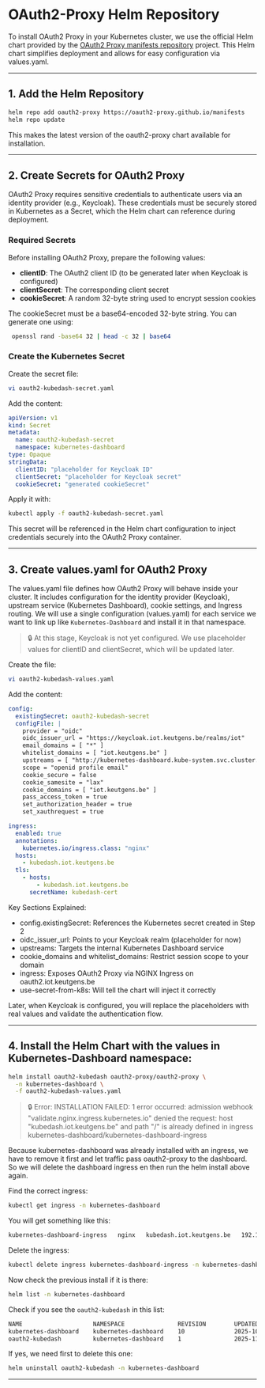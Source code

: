 # OAuth2-Proxy Helm Repository
To install OAuth2 Proxy in your Kubernetes cluster, we use the official Helm chart provided by the [OAuth2 Proxy manifests repository](https://github.com/oauth2-proxy/manifests) project. This Helm chart simplifies deployment and allows for easy configuration via values.yaml.

---

## 1. Add the Helm Repository
```bash
helm repo add oauth2-proxy https://oauth2-proxy.github.io/manifests
helm repo update
```
This makes the latest version of the oauth2-proxy chart available for installation.

---

## 2. Create Secrets for OAuth2 Proxy
OAuth2 Proxy requires sensitive credentials to authenticate users via an identity provider (e.g., Keycloak). These credentials must be securely stored in Kubernetes as a Secret, which the Helm chart can reference during deployment.

### Required Secrets
Before installing OAuth2 Proxy, prepare the following values:
- **clientID**: The OAuth2 client ID (to be generated later when Keycloak is configured)
- **clientSecret**: The corresponding client secret
- **cookieSecret**: A random 32-byte string used to encrypt session cookies

The cookieSecret must be a base64-encoded 32-byte string. You can generate one using:
```bash
 openssl rand -base64 32 | head -c 32 | base64
```

### Create the Kubernetes Secret
Create the secret file:
```bash
vi oauth2-kubedash-secret.yaml
```
Add the content:
```yaml
apiVersion: v1
kind: Secret
metadata:
  name: oauth2-kubedash-secret
  namespace: kubernetes-dashboard
type: Opaque
stringData:
  clientID: "placeholder for Keycloak ID"
  clientSecret: "placeholder for Keycloak secret"
  cookieSecret: "generated cookieSecret"
```

Apply it with:
```bash
kubectl apply -f oauth2-kubedash-secret.yaml
```
This secret will be referenced in the Helm chart configuration to inject credentials securely into the OAuth2 Proxy container.

---

## 3. Create values.yaml for OAuth2 Proxy
The values.yaml file defines how OAuth2 Proxy will behave inside your cluster. It includes configuration for the identity provider (Keycloak), upstream service (Kubernetes Dashboard), cookie settings, and Ingress routing. We will use a single configuration (values.yaml) for each service we want to link up like `Kubernetes-Dashboard` and install it in that namespace.

> 🔒 At this stage, Keycloak is not yet configured. We use placeholder values for clientID and clientSecret, which will be updated later.

Create the file:
```bash
vi oauth2-kubedash-values.yaml
```
Add the content:
```yaml
config:
  existingSecret: oauth2-kubedash-secret
  configFile: |
    provider = "oidc"
    oidc_issuer_url = "https://keycloak.iot.keutgens.be/realms/iot"
    email_domains = [ "*" ]
    whitelist_domains = [ "iot.keutgens.be" ]
    upstreams = [ "http://kubernetes-dashboard.kube-system.svc.cluster.local:80" ]
    scope = "openid profile email"
    cookie_secure = false
    cookie_samesite = "lax"
    cookie_domains = [ "iot.keutgens.be" ]
    pass_access_token = true
    set_authorization_header = true
    set_xauthrequest = true

ingress:
  enabled: true
  annotations:
    kubernetes.io/ingress.class: "nginx"
  hosts:
    - kubedash.iot.keutgens.be
  tls:
    - hosts:
        - kubedash.iot.keutgens.be
      secretName: kubedash-cert
```
Key Sections Explained:
- config.existingSecret: References the Kubernetes secret created in Step 2
- oidc_issuer_url: Points to your Keycloak realm (placeholder for now)
- upstreams: Targets the internal Kubernetes Dashboard service
- cookie_domains and whitelist_domains: Restrict session scope to your domain
- ingress: Exposes OAuth2 Proxy via NGINX Ingress on oauth2.iot.keutgens.be
- use-secret-from-k8s: Will tell the chart will inject it correctly

Later, when Keycloak is configured, you will replace the placeholders with real values and validate the authentication flow.

---

## 4. Install the Helm Chart with the values in Kubernetes-Dashboard namespace:
```bash
helm install oauth2-kubedash oauth2-proxy/oauth2-proxy \
  -n kubernetes-dashboard \
  -f oauth2-kubedash-values.yaml
```
> 🔒 Error: INSTALLATION FAILED: 1 error occurred:
> admission webhook "validate.nginx.ingress.kubernetes.io" denied the request: host "kubedash.iot.keutgens.be" and path "/" is already defined in ingress kubernetes-dashboard/kubernetes-dashboard-ingress

Because kubernetes-dashboard was already installed with an ingress, we have to remove it first and let traffic pass oauth2-proxy to the dashboard. So we will delete the dashboard ingress en then run the helm install above again.

Find the correct ingress:
```bash
kubectl get ingress -n kubernetes-dashboard
```
You will get something like this:
```bash
kubernetes-dashboard-ingress   nginx   kubedash.iot.keutgens.be   192.168.50.210   80, 443   48d
```
Delete the ingress:
```bash
kubectl delete ingress kubernetes-dashboard-ingress -n kubernetes-dashboard
```
Now check the previous install if it is there:
```bash
helm list -n kubernetes-dashboard
```
Check if you see the `oauth2-kubedash` in this list:
```bash
NAME                    NAMESPACE               REVISION        UPDATED                                 STATUS          CHART                              APP VERSION
kubernetes-dashboard    kubernetes-dashboard    10              2025-10-26 17:13:54.594280094 +0100 CET deployed        kubernetes-dashboard-7.13.0
oauth2-kubedash         kubernetes-dashboard    1               2025-11-01 11:08:19.490458875 +0100 CET failed          oauth2-proxy-8.3.2                 7.12.0
```
If yes, we need first to delete this one:
```bash
helm uninstall oauth2-kubedash -n kubernetes-dashboard
```



---



